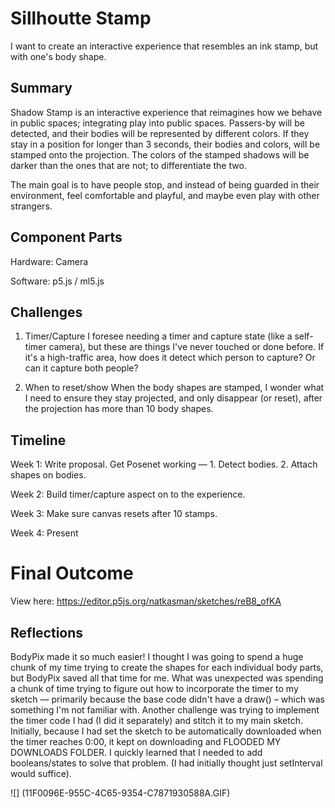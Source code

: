 # Sillhoutte Stamp

I want to create an interactive experience that resembles an ink stamp, but with one's body shape.


## Summary 

Shadow Stamp is an interactive experience that reimagines how we behave in public spaces; integrating play into public spaces. 
Passers-by will be detected, and their bodies will be represented by different colors. If they stay in a position for longer
than 3 seconds, their bodies and colors, will be stamped onto the projection. The colors of the stamped shadows will be darker
than the ones that are not; to differentiate the two. 

The main goal is to have people stop, and instead of being guarded in their environment, feel comfortable and playful,
and maybe even play with other strangers.


## Component Parts

Hardware: Camera

Software: p5.js / ml5.js


## Challenges

1. Timer/Capture
I foresee needing a timer and capture state (like a self-timer camera), but these are things I've never touched or done
before. If it's a high-traffic area, how does it detect which person to capture? Or can it capture both people?  

2. When to reset/show
When the body shapes are stamped, I wonder what I need to ensure they stay projected, and only disappear (or reset),
after the projection has more than 10 body shapes.


## Timeline

Week 1: Write proposal. Get Posenet working — 1. Detect bodies. 2. Attach shapes on bodies.

Week 2: Build timer/capture aspect on to the experience.

Week 3: Make sure canvas resets after 10 stamps.

Week 4: Present


# Final Outcome

View here: https://editor.p5js.org/natkasman/sketches/reB8_ofKA


## Reflections

BodyPix made it so much easier! I thought I was going to spend a huge chunk of my time trying to create the shapes for each individual body parts, but BodyPix saved all that time for me. What was unexpected was spending a chunk of time trying to figure out how to incorporate the timer to my sketch — primarily because the base code didn't have a draw() – which was something I'm not familiar with. Another challenge was trying to implement the timer code I had (I did it separately) and stitch it to my main sketch. Initially, because I had set the sketch to be automatically downloaded when the timer reaches 0:00, it kept on downloading and FLOODED MY DOWNLOADS FOLDER. I quickly learned that I needed to add booleans/states to solve that problem. (I had initially thought just setInterval would suffice).

![] (11F0096E-955C-4C65-9354-C7871930588A.GIF)


